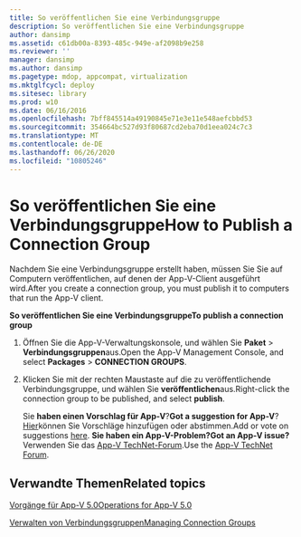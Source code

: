 ```yaml
---
title: So veröffentlichen Sie eine Verbindungsgruppe
description: So veröffentlichen Sie eine Verbindungsgruppe
author: dansimp
ms.assetid: c61db00a-8393-485c-949e-af2098b9e258
ms.reviewer: ''
manager: dansimp
ms.author: dansimp
ms.pagetype: mdop, appcompat, virtualization
ms.mktglfcycl: deploy
ms.sitesec: library
ms.prod: w10
ms.date: 06/16/2016
ms.openlocfilehash: 7bff845514a49190845e71e3e11e548aefcbbd53
ms.sourcegitcommit: 354664bc527d93f80687cd2eba70d1eea024c7c3
ms.translationtype: MT
ms.contentlocale: de-DE
ms.lasthandoff: 06/26/2020
ms.locfileid: "10805246"
---
```

# <span data-ttu-id="d6107-103">So veröffentlichen Sie eine Verbindungsgruppe</span><span class="sxs-lookup"><span data-stu-id="d6107-103">How to Publish a Connection Group</span></span>


<span data-ttu-id="d6107-104">Nachdem Sie eine Verbindungsgruppe erstellt haben, müssen Sie Sie auf Computern veröffentlichen, auf denen der App-V-Client ausgeführt wird.</span><span class="sxs-lookup"><span data-stu-id="d6107-104">After you create a connection group, you must publish it to computers that run the App-V client.</span></span>

**<span data-ttu-id="d6107-105">So veröffentlichen Sie eine Verbindungsgruppe</span><span class="sxs-lookup"><span data-stu-id="d6107-105">To publish a connection group</span></span>**

1.  <span data-ttu-id="d6107-106">Öffnen Sie die App-V-Verwaltungskonsole, und wählen Sie **Paket** &gt; **Verbindungsgruppen**aus.</span><span class="sxs-lookup"><span data-stu-id="d6107-106">Open the App-V Management Console, and select **Packages** &gt; **CONNECTION GROUPS**.</span></span>

2.  <span data-ttu-id="d6107-107">Klicken Sie mit der rechten Maustaste auf die zu veröffentlichende Verbindungsgruppe, und wählen Sie **veröffentlichen**aus.</span><span class="sxs-lookup"><span data-stu-id="d6107-107">Right-click the connection group to be published, and select **publish**.</span></span>

    <span data-ttu-id="d6107-108">Sie **haben einen Vorschlag für App-V**?</span><span class="sxs-lookup"><span data-stu-id="d6107-108">**Got a suggestion for App-V**?</span></span> <span data-ttu-id="d6107-109">[Hier](http://appv.uservoice.com/forums/280448-microsoft-application-virtualization)können Sie Vorschläge hinzufügen oder abstimmen.</span><span class="sxs-lookup"><span data-stu-id="d6107-109">Add or vote on suggestions [here](http://appv.uservoice.com/forums/280448-microsoft-application-virtualization).</span></span> **<span data-ttu-id="d6107-110">Sie haben ein App-V-Problem?</span><span class="sxs-lookup"><span data-stu-id="d6107-110">Got an App-V issue?</span></span>** <span data-ttu-id="d6107-111">Verwenden Sie das [App-V TechNet-Forum](https://social.technet.microsoft.com/Forums/home?forum=mdopappv).</span><span class="sxs-lookup"><span data-stu-id="d6107-111">Use the [App-V TechNet Forum](https://social.technet.microsoft.com/Forums/home?forum=mdopappv).</span></span>

## <span data-ttu-id="d6107-112">Verwandte Themen</span><span class="sxs-lookup"><span data-stu-id="d6107-112">Related topics</span></span>


[<span data-ttu-id="d6107-113">Vorgänge für App-V 5.0</span><span class="sxs-lookup"><span data-stu-id="d6107-113">Operations for App-V 5.0</span></span>](operations-for-app-v-50.md)

[<span data-ttu-id="d6107-114">Verwalten von Verbindungsgruppen</span><span class="sxs-lookup"><span data-stu-id="d6107-114">Managing Connection Groups</span></span>](managing-connection-groups.md)

 

 





